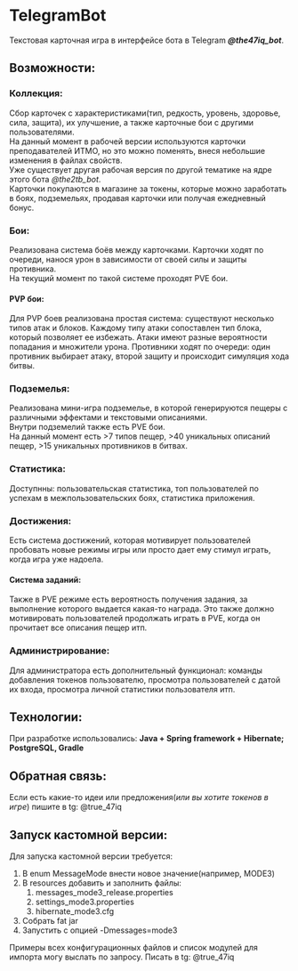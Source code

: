 # TelegramBot
Текстовая карточная игра в интерфейсе бота в Telegram ***@the47iq_bot***. 
## Возможности:
### Коллекция:
Сбор карточек с характеристиками(тип, редкость, уровень, здоровье, сила, защита), их улучшение, а также карточные бои с другими пользователями.\
На данный момент в рабочей версии используются карточки преподавателей ИТМО, но это можно поменять, внеся небольшие изменения в файлах свойств.\
Уже существует другая рабочая версия по другой тематике на ядре этого бота *@the2tb_bot*.\
Карточки покупаются в магазине за токены, которые можно заработать в боях, подземельях, продавая карточки или получая ежедневный бонус.
### Бои:
Реализована система боёв между карточками. Карточки ходят по очереди, нанося урон в зависимости от своей силы и защиты противника. \
На текущий момент по такой системе проходят PVE бои. 
#### PVP бои:
Для PVP боев реализована простая система: существуют несколько типов атак и блоков. 
Каждому типу атаки сопоставлен тип блока, который позволяет ее избежать. 
Атаки имеют разные вероятности попадания и множители урона. Противники ходят по очереди: 
один противник выбирает атаку, второй защиту и происходит симуляция хода битвы. 
### Подземелья:
Реализована мини-игра подземелье, в которой генерируются пещеры с различными эффектами и текстовыми описаниями. \
Внутри подземелий также есть PVE бои.\
На данный момент есть >7 типов пещер, >40 уникальных описаний пещер, >15 уникальных противников в битвах.
### Статистика:
Доступнны: пользовательская статистика, топ пользователей по успехам в межпользовательских боях, статистика приложения.
### Достижения:
Есть система достижений, которая мотивирует пользователей пробовать новые режимы игры или просто дает ему стимул 
играть, когда игра уже надоела.
#### Система заданий:
Также в PVE режиме есть вероятность получения задания, за выполнение которого выдается какая-то награда. Это также должно
мотивировать пользователей продолжать играть в PVE, когда он прочитает все описания пещер итп.
### Администрирование:
Для администратора есть дополнительный функционал: команды добавления токенов пользователю, 
просмотра пользователей с датой их входа, просмотра личной статистики пользователя итп.
## Технологии:
При разработке использовались: **Java + Spring framework + Hibernate; PostgreSQL, Gradle**
## Обратная связь:
Если есть какие-то идеи или предложения(*или вы хотите токенов в игре*) пишите в tg: @true_47iq
## Запуск кастомной версии:
Для запуска кастомной версии требуется:
<ol>
<li>В enum MessageMode внести новое значение(например, MODE3)</li>
<li>В resources добавить и заполнить файлы: 
<ol>
<li>messages_mode3_release.properties</li>
<li>settings_mode3.properties</li>
<li>hibernate_mode3.cfg</li>
</ol>
</li>
<li>Собрать fat jar</li>
<li>Запустить с опцией -Dmessages=mode3</li>
</ol>
Примеры всех конфигурационных файлов и список модулей для импорта могу выслать по запросу. Писать в tg: @true_47iq<br>


